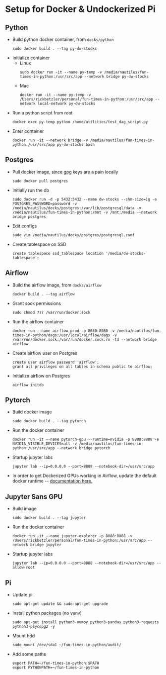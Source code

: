 # Setup for Docker & Undockerized Pi

## Python
* Build python docker container, from `docks/python`
  ```
  sudo docker build . --tag py-dw-stocks
  ```
* Initialize container
  * Linux
    ```
    sudo docker run -it --name py-temp -v /media/nautilus/fun-times-in-python:/usr/src/app --network bridge py-dw-stocks
    ```
  * Mac
    ```
    docker run -it --name py-temp -v /Users/rickbetzler/personal/fun-times-in-python:/usr/src/app --network local-network py-dw-stocks
    ```
* Run a python script from root
  ```
  docker exec py-temp python /home/utilities/test_dag_script.py
  ```
* Enter container
  ```
  docker run -it --network bridge -v /media/nautilus/fun-times-in-python:/usr/src/app py-dw-stocks bash
  ```

## Postgres
* Pull docker image, since gpg keys are a pain locally
  ```
  sudo docker pull postgres
  ```
* Initially run the db
  ```
  sudo docker run -d -p 5432:5432 --name dw-stocks --shm-size=1g -e POSTGRES_PASSWORD=password -v /media/nautilus/docks/postgres:/var/lib/postgresql/data -v /media/nautilus/fun-times-in-python:/mnt -v /mnt:/media --network bridge postgres
  ```
* Edit configs
  ```
  sudo vim /media/nautilus/docks/postgres/postgresql.conf
  ```
* Create tablespace on SSD
  ```
  create tablespace ssd_tablespace location '/media/dw-stocks-tablespace';
  ```

## Airflow
* Build the airflow image, from `docks/airflow`
  ```
  docker build . --tag airflow
  ```
* Grant sock permissions
  ```
  sudo chmod 777 /var/run/docker.sock
  ```
* Run the airflow container
  ```
  docker run --name airflow-prod -p 8080:8080 -v /media/nautilus/fun-times-in-python/dags:/usr/local/airflow/dags -v /var/run/docker.sock:/var/run/docker.sock:ro -td --network bridge airflow
  ```
* Create airflow user on Postgres
  ```
  create user airflow password 'airflow';
  grant all privileges on all tables in schema public to airflow;
  ```
* Initialize airflow on Postgres
  ```
  airflow initdb
  ```

## Pytorch
* Build docker image
  ```
  sudo docker build . --tag pytorch
  ```
* Run the docker container
  ```
  docker run -it --name pytorch-gpu --runtime=nvidia -p 8888:8888 -e NVIDIA_VISIBLE_DEVICES=all -v /media/nautilus/fun-times-in-python:/usr/src/app --network bridge pytorch
  ```
* Startup jupyter labs
  ```
  jupyter lab --ip=0.0.0.0 --port=8888 --notebook-dir=/usr/src/app
  ```
* In order to get Dockerized GPUs working in Airflow, update the default docker runtime -- [documentation here.](https://docs.nvidia.com/dgx/nvidia-container-runtime-upgrade/index.html#:~:text=Use%20docker%20run%20with%20nvidia,file%20as%20the%20first%20entry.)

## Jupyter Sans GPU
* Build image
  ```
  sudo docker build . --tag jupyter
  ```
* Run the docker container
  ```
  docker run -it --name jupyter-explorer -p 8888:8888 -v /Users/rickbetzler/personal/fun-times-in-python:/usr/src/app --network bridge jupyter
  ```
* Startup jupyter labs
  ```
  jupyter lab --ip=0.0.0.0 --port=8888 --notebook-dir=/usr/src/app --allow-root
  ```

## Pi
* Update pi
  ```
  sudo apt-get update && sudo-apt-get upgrade
  ```
* Install python packages (no venv)
  ```
  sudo apt-get install python3-numpy python3-pandas python3-requests python3-psycopg2 -y
  ```
* Mount hdd
  ```
  sudo mount /dev/sda1 ~/fun-times-in-python/audit/
  ```
* Add some paths
  ```
  export PATH=~/fun-times-in-python:$PATH
  export PYTHONPATH=~/fun-times-in-python
  ```
